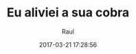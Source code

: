 ---
title: "Eu aliviei a sua cobra"
subtitle: "Raul"
image: "img/20170321-raul.jpg"
date: 2017-03-21 17:28:56
---